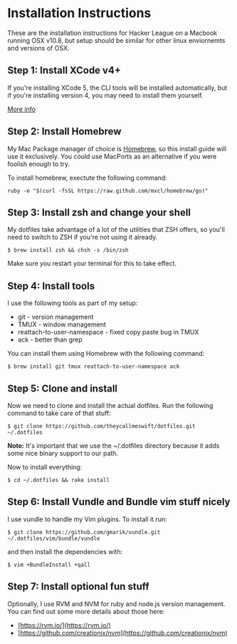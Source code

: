 # Installation Instructions

These are the installation instructions for Hacker League on a Macbook running
OSX v10.8, but setup should be similar for other linux enviornemts and
versions of OSX.

## Step 1: Install XCode v4+

If you're installing XCode 5, the CLI tools will be installed automatically,
but if you're installing version 4, you may need to install them yourself.

[More info](https://developer.apple.com/xcode/)

## Step 2: Install Homebrew

My Mac Package manager of choice is [Homebrew](http://brew.sh/), so this 
install guide will use it exclusively.  You could use MacPorts as an 
alternative if you were foolish enough to try.

To install homebrew, exectute the following command:

```
ruby -e "$(curl -fsSL https://raw.github.com/mxcl/homebrew/go)"
```

## Step 3: Install zsh and change your shell

My dotfiles take advantage of a lot of the utilities that ZSH offers, so
you'll need to switch to ZSH if you're not using it already.

```
$ brew install zsh && chsh -s /bin/zsh
```

Make sure you restart your terminal for this to take effect.

## Step 4: Install tools

I use the following tools as part of my setup:

 - git - version management
 - TMUX - window management
 - reattach-to-user-namespace - fixed copy paste bug in TMUX
 - ack - better than grep

You can install them using Homebrew with the following command:

```
$ brew install git tmux reattach-to-user-namespace ack
```

## Step 5: Clone and install

Now we need to clone and install the actual dotfiles.  Run the following
command to take care of that stuff:

```
$ git clone https://github.com/theycallmeswift/dotfiles.git ~/.dotfiles
```

**Note:** It's important that we use the ~/.dotfiles directory because it adds
some nice binary support to our path.

Now to install everything:

```
$ cd ~/.dotfiles && rake install
```

## Step 6: Install Vundle and Bundle vim stuff nicely

I use vundle to handle my Vim plugins.  To install it run:

```
$ git clone https://github.com/gmarik/vundle.git ~/.dotfiles/vim/bundle/vundle
```

and then install the dependencies with:

```
$ vim +BundleInstall +qall
```

## Step 7: Install optional fun stuff

Optionally, I use RVM and NVM for ruby and node.js version management.  You
can find out some more details about those here:

 - [https://rvm.io/](https://rvm.io/)
 - [https://github.com/creationix/nvm](https://github.com/creationix/nvm)
